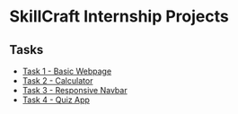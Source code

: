 # SkillCraft Internship Projects

## Tasks

- [Task 1 - Basic Webpage](https://prachi-dodeja.github.io/SCT_WD_01/Task1/)
- [Task 2 - Calculator](https://prachi-dodeja.github.io/SCT_WD_01/Task2/)
- [Task 3 - Responsive Navbar](https://prachi-dodeja.github.io/SCT_WD_01/Task3/)
- [Task 4 - Quiz App](https://prachi-dodeja.github.io/SCT_WD_01/Task4/)
